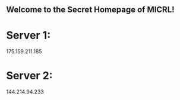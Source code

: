 ## Welcome to the Secret Homepage of MICRL!
# Server 1:
175.159.211.185
# Server 2:
144.214.94.233



